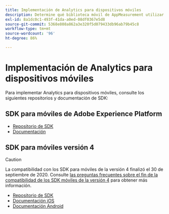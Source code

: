 ```yaml
---
title: Implementación de Analytics para dispositivos móviles
description: Determine qué biblioteca móvil de AppMeasurement utilizar.
exl-id: 8a1dc0c1-493f-41da-a0ed-08df0367e5d8
source-git-commit: 5368e808a862a3e320f5d079433db96ab79b45c8
workflow-type: tm+mt
source-wordcount: '96'
ht-degree: 86%

---
```


# Implementación de Analytics para dispositivos móviles

Para implementar Analytics para dispositivos móviles, consulte los siguientes repositorios y documentación de SDK:

## SDK para móviles de Adobe Experience Platform

* [Repositorio de SDK](https://github.com/Adobe-Marketing-Cloud/aep-sdks-documentation)
* [Documentación](https://aep-sdks.gitbook.io/docs/)

## SDK para móviles versión 4

>[!CAUTION]
>
>La compatibilidad con los SDK para móviles de la versión 4 finalizó el 30 de septiembre de 2020. Consulte [las preguntas frecuentes sobre el fin de la compatibilidad de los SDK móviles de la versión 4](https://aep-sdks.gitbook.io/docs/version-4-sdk-end-of-support-faq) para obtener más información.

* [Repositorio de SDK](https://github.com/Adobe-Marketing-Cloud/mobile-services/tree/master/sdks)
* [Documentación iOS](https://experienceleague.adobe.com/docs/mobile-services/ios/overview.html?lang=es)
* [Documentación Android](https://experienceleague.adobe.com/docs/mobile-services/android/overview.html?lang=es)

